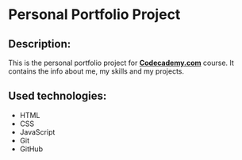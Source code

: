 # Personal Portfolio Project

## Description:

This is the personal portfolio project for [**Codecademy.com**](https://codecademy.com) course. It contains the info about me, my skills and my projects.

## Used technologies:

- HTML
- CSS
- JavaScript
- Git
- GitHub 